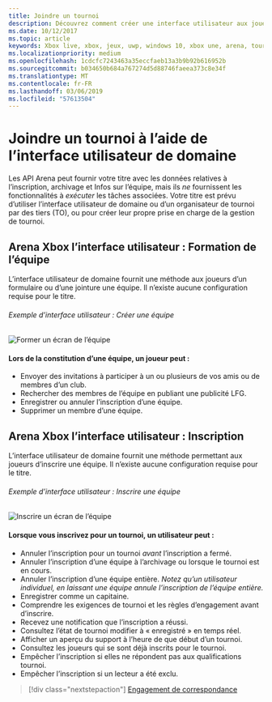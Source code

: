 ```yaml
---
title: Joindre un tournoi
description: Découvrez comment créer une interface utilisateur aux joueurs tournois de votre jeu.
ms.date: 10/12/2017
ms.topic: article
keywords: Xbox live, xbox, jeux, uwp, windows 10, xbox une, arena, tournoi, l’expérience utilisateur
ms.localizationpriority: medium
ms.openlocfilehash: 1cdcfc7243463a35eccfaeb13a3b9b92b616952b
ms.sourcegitcommit: b034650b684a767274d5d88746faeea373c8e34f
ms.translationtype: MT
ms.contentlocale: fr-FR
ms.lasthandoff: 03/06/2019
ms.locfileid: "57613504"
---
```

# <a name="join-a-tournament-by-using-the-arena-ui"></a>Joindre un tournoi à l’aide de l’interface utilisateur de domaine

Les API Arena peut fournir votre titre avec les données relatives à l’inscription, archivage et Infos sur l’équipe, mais ils *ne* fournissent les fonctionnalités à *exécuter* les tâches associées. Votre titre est prévu d’utiliser l’interface utilisateur de domaine ou d’un organisateur de tournoi par des tiers (TO), ou pour créer leur propre prise en charge de la gestion de tournoi.

## <a name="xbox-arena-ui-team-formation"></a>Arena Xbox l’interface utilisateur : Formation de l’équipe

L’interface utilisateur de domaine fournit une méthode aux joueurs d’un formulaire ou d’une jointure une équipe. Il n’existe aucune configuration requise pour le titre.

###### <a name="ui-example-create-a-team"></a>Exemple d’interface utilisateur : Créer une équipe

![Former un écran de l’équipe](../../images/arena/arena-ux-create-team.png)

#### <a name="when-forming-a-team-a-gamer-can"></a>Lors de la constitution d’une équipe, un joueur peut :

* Envoyer des invitations à participer à un ou plusieurs de vos amis ou de membres d’un club.
* Rechercher des membres de l’équipe en publiant une publicité LFG.
* Enregistrer ou annuler l’inscription d’une équipe.
* Supprimer un membre d’une équipe.

## <a name="xbox-arena-ui-registration"></a>Arena Xbox l’interface utilisateur : Inscription

L’interface utilisateur de domaine fournit une méthode permettant aux joueurs d’inscrire une équipe. Il n’existe aucune configuration requise pour le titre.

###### <a name="ui-example-register-a-team"></a>Exemple d’interface utilisateur : Inscrire une équipe

![Inscrire un écran de l’équipe](../../images/arena/arena-ux-register-team.png)

#### <a name="when-registering-for-a-tournament-a-user-can"></a>Lorsque vous inscrivez pour un tournoi, un utilisateur peut :

* Annuler l’inscription pour un tournoi *avant* l’inscription a fermé.
* Annuler l’inscription d’une équipe à l’archivage ou lorsque le tournoi est en cours.
* Annuler l’inscription d’une équipe entière. *Notez qu’un utilisateur individuel, en laissant une équipe annule l’inscription de l’équipe entière.*
* Enregistrer comme un capitaine.
* Comprendre les exigences de tournoi et les règles d’engagement avant d’inscrire.
* Recevez une notification que l’inscription a réussi.
* Consultez l’état de tournoi modifier à « enregistré » en temps réel.
* Afficher un aperçu du support à l’heure de que début d’un tournoi.
* Consultez les joueurs qui se sont déjà inscrits pour le tournoi.
* Empêcher l’inscription si elles ne répondent pas aux qualifications tournoi.
* Empêcher l’inscription si un lecteur a été exclu.

> [!div class="nextstepaction"]
> [Engagement de correspondance](arena-ux-match-engagement.md)
